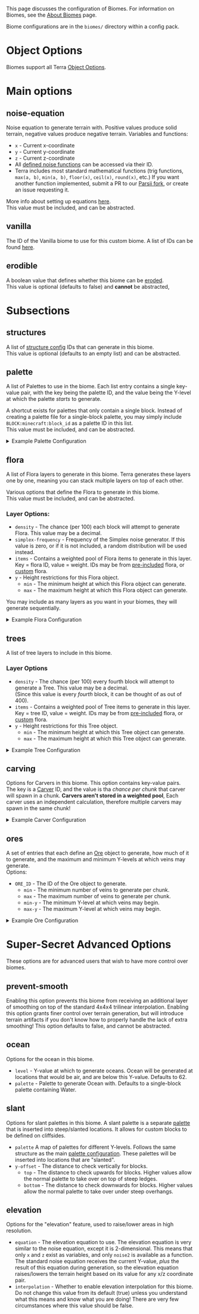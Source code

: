 This page discusses the configuration of Biomes. For information on Biomes, see the [About Biomes](./Biomes) page.

Biome configurations are in the `biomes/` directory within a config pack.  

# Object Options
Biomes support all Terra [Object Options](./Objects).

# Main options

## noise-equation
Noise equation to generate terrain with. Positive values produce solid terrain, negative values produce negative
terrain. Variables and functions:
* `x` - Current x-coordinate
* `y` - Current y-coordinate
* `z` - Current z-coordinate
* All [defined noise functions](./pack.yml-Options#noise) can be accessed via their ID.
* Terra includes most standard mathematical functions (trig functions, `max(a, b)`, `min(a, b)`, `floor(x)`, `ceil(x)`,
`round(x)`, etc.) If you want another function implemented, submit a PR to our
[Parsii fork](https://github.com/PolyhedralDev/parsii), or create an issue requesting it.    

More info about setting up equations [here](./My-First-Noise-Equation).   
This value must be included, and can be abstracted.

## vanilla
The ID of the Vanilla biome to use for this custom biome. A list of IDs can be found
[here](https://hub.spigotmc.org/javadocs/spigot/org/bukkit/block/Biome.html).

## erodible
A boolean value that defines whether this biome can be [eroded](./pack.yml-Options#erode).   
This value is optional (defaults to false) and **cannot** be abstracted,

# Subsections

## structures
A list of [structure config](./Structure-Configuration) IDs that can generate in this biome.   
This value is optional (defaults to an empty list) and can be abstracted.

## palette
A list of Palettes to use in the biome. Each list entry contains a single key-value pair, with the key being the
palette ID, and the value being the Y-level at which the palette *starts* to generate.   

A shortcut exists for palettes that only contain a single block. Instead of creating a palette file for a
single-block palette, you may simply include `BLOCK:minecraft:block_id` as a palette ID in this list.    
This value must be included, and can be abstracted.

<details>
<summary>Example Palette Configuration</summary>

```yaml
palette:
  - "BLOCK:minecraft:bedrock": 0
  - GRASSY: 255
```

This palette configuration generates the `GRASSY` palette at Y level 255 and down, until it reaches Y=0, where
a single-block palette containing just Bedrock will be generated.
</details>

## flora
A list of Flora layers to generate in this biome. Terra generates these layers one by one, meaning you can stack multiple
layers on top of each other.

Various options that define the Flora to generate in this biome.    
This value must be included, and can be abstracted.   
### Layer Options:
* `density` - The chance (per 100) each block will attempt to generate Flora. This value may be a decimal.
* `simplex-frequency` - Frequency of the Simplex noise generator.
    If this value is zero, or if it is not included, a random distribution will be used instead.
* `items` - Contains a weighted pool of Flora items to generate in this layer. Key = flora ID, value = weight.
    IDs may be from [pre-included](./Included-Flora) flora, or [custom](./Flora-Configuration) flora.
* `y` - Height restrictions for this Flora object. 
    * `min` - The minimum height at which this Flora object can generate.
    * `max` - The maximum height at which this Flora object can generate.    

You may include as many layers as you want in your biomes, they will generate sequentially.


<details>
<summary>Example Flora Configuration</summary>

```yaml
flora:
  - density: 100
    simplex-frequency: 0.1
    items:
      - BLANK: 7
      - LEAVES: 3
    y:
      min: 62
      max: 180
  - density: 50
    items:
      - TALL_GRASS: 3
      - GRASS: 7
      - SMALL_ROCK: 1
    y:
      min: 62
      max: 180
```

This example config generates 2 layers of flora, one with a simplex distribution of `LEAVES` and `BLANK`, the other 
with a random distribution of `TALL_GRASS`, `GRASS`, and `SMALL_ROCK`.
</details>

## trees
A list of tree layers to include in this biome.

### Layer Options
* `density` - The chance (per 100) every fourth block will attempt to generate a Tree. This value may be a decimal.    
    (Since this value is every *fourth* block, it can be thought of as out of 400).
* `items` - Contains a weighted pool of Tree items to generate in this layer. Key = tree ID, value = weight.
    IDs may be from [pre-included](./Terra-Tree-Types) flora, or [custom](./Tree-Configuration) flora.
* `y` - Height restrictions for this Tree object. 
    * `min` - The minimum height at which this Tree object can generate.
    * `max` - The maximum height at which this Tree object can generate.    


<details>
<summary>Example Tree Configuration</summary>

```yaml
  - density: 10
    items:
      - OAK: 1
    y:
      min: 58
      max: 84
```

A standard Tree configuration, potentially useful for a forest. It generates `OAK` trees. All Tree items have the
same height restrictions; they can only generate from Y levels 58 to 84.    

</details>

## carving
Options for Carvers in this biome.
This option contains key-value pairs.   
The key is a [Carver](./Carver-Configuration) ID, and the value is tha *chance per chunk* that carver will spawn in a
chunk. **Carvers aren't stored in a weighted pool**, Each carver uses an independent calculation, therefore multiple
carvers may spawn in the same chunk!

<details>
<summary>Example Carver Configuration</summary>

```yaml
carving:
  CAVE: 30
  RAVINE: 5
  CAVERN: 5
```
This configuration defined 3 Carvers in this biome:
* `CAVE` with a 30% chance of spawning per chunk.
* `RAVINE` with a 5% chance of spawning per chunk.
* `CAVERN` with a 5% chance of spawning per chunk.

</details>

## ores
A set of entries that each define an [Ore](./Ore-Configuration) object to generate, how much of it to generate, and the maximum and minimum
Y-levels at which veins may generate.   
Options:
* `ORE_ID` - The ID of the Ore object to generate.
    * `min` - The minimum number of veins to generate per chunk.
    * `max` - The maximum number of veins to generate per chunk.
    * `min-y` - The minimum Y-level at which veins may begin.
    * `max-y` - The maximum Y-level at which veins may begin.
<details>
<summary>Example Ore Configuration</summary>

```yaml
ores:
  DIRT:
    min: 0
    max: 1
    min-height: 0
    max-height: 84
  GRAVEL:
    min: 0
    max: 1
    min-height: 0
    max-height: 84
  DIORITE:
    min: 0
    max: 1
    min-height: 0
    max-height: 84
  ANDESITE:
    min: 0
    max: 1
    min-height: 0
    max-height: 84
  GRANITE:
    min: 0
    max: 1
    min-height: 0
    max-height: 84
  COAL_ORE:
    min: 4
    max: 8
    min-height: 0
    max-height: 84
  IRON_ORE:
    min: 2
    max: 6
    min-height: 0
    max-height: 64
  GOLD_ORE:
    min: 1
    max: 3
    min-height: 0
    max-height: 32
  LAPIS_ORE:
    min: 1
    max: 2
    min-height: 0
    max-height: 32
  REDSTONE_ORE:
    min: 1
    max: 2
    min-height: 0
    max-height: 16
  DIAMOND_ORE:
    min: 1
    max: 1
    min-height: 0
    max-height: 16
```
This configuration is a classic, it defines several "deposits" (Dirt, Gravel, Diorite, Andesite, Granite), as well as
all Vanilla ores, at standard Y-levels and chances. This example assumes that [Ore configs](./Ore-Configuration) with
the corresponding IDs have been set up.
</details>


# Super-Secret Advanced Options
These options are for advanced users that wish to have more control over biomes.

## prevent-smooth
Enabling this option prevents this biome from receiving an additional layer of smoothing on top of the standard 
4x4x4 trilinear interpolation. Enabling this option grants finer control over terrain generation, but will introduce
terrain artifacts if you don't know how to properly handle the lack of extra smoothing!
This option defaults to false, and cannot be abstracted.

## ocean
Options for the ocean in this biome.
* `level` - Y-value at which to generate oceans. Ocean will be generated at locations that would be air, and are below
this Y-value. Defaults to 62.
* `palette` - Palette to generate Ocean with. Defaults to a single-block palette containing Water.

## slant
Options for slant palettes in this biome. A slant palette is a separate [palette](#palette) that is inserted into
steep/slanted locations. It allows for custom blocks to be defined on cliffsides.
* `palette` A map of palettes for different Y-levels. Follows the same structure as the main
[palette configuration](#palette). These palettes will be inserted into locations that are "slanted".
* `y-offset` - The distance to check vertically for blocks.
    * `top` - The distance to check upwards for blocks. Higher values allow the normal palette to take over on top of
    steep ledges.
    * `bottom` - The distance to check downwards for blocks. Higher values allow the normal palette to take over under
    steep overhangs.

## elevation
Options for the "elevation" feature, used to raise/lower areas in high resolution.
* `equation` - The elevation equation to use. The elevation equation is very similar to the noise equation, except it is
2-dimensional. This means that only `x` and `z` exist as variables, and only `noise2` is available as a function. The
standard noise equation receives the current Y-value, *plus* the result of this equation during generation, so the
elevation equation raises/lowers the terrain height based on its value for any x/z coordinate pair.
* `interpolation` - Whether to enable elevation interpolation for this biome. Do not change this value from its default
(true) unless you understand what this means and know what you are doing! There are very few circumstances where this
value should be false.